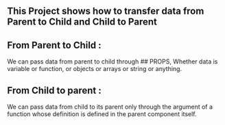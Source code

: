 ## This Project shows how to transfer data from Parent to Child and Child to Parent

## From Parent to Child : 
We can pass data from parent to child through ## PROPS, Whether data is variable or function, or objects or arrays or string or anything.

## From Child to parent :
We can pass data from child to its parent only through the argument of a function whose definition is defined in the parent component itself. 
